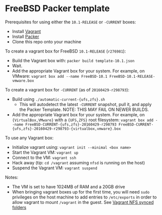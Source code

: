 # FreeBSD Packer template

Prerequisites for using either the `10.1-RELEASE` or `-CURRENT` boxes:

 * Install [Vagrant](https://www.vagrantup.com)
 * Install [Packer](https://www.packer.io/)
 * Clone this repo onto your machine

To create a vagrant box for FreeBSD `10.1-RELEASE` (`r276981`):

 * Build the Vagrant box with: `packer build template-10.1.json`
 * Wait.
 * Add the appropriate Vagrant box for your system.  For example, on VMware:
   `vagrant box add --name FreeBSD-10.1 FreeBSD-10.1-RELEASE-vmware.box`

To create a vagrant box for `-CURRENT` (as of `20160429-r298793`):

 * Build using `./automatic-current-{ufs,zfs}.sh`
   * This will autodetect the latest `-CURRENT` snapshot, pull it, and apply
     the Packer Template.  NOTE: THIS MAY FAIL ON NEWER BUILDS.
 * Add the appropriate Vagrant box for your system.  For example, on `{VirtualBox,VMware}` with a `{UFS,ZFS}` root filesystem:
   `vagrant box add --name FreeBSD-CURRENT-{ufs,zfs}-20160429-r298793 FreeBSD-CURRENT-{ufs,zfs}-20160429-r298793-{virtualbox,vmware}.box`

To use any Vagrant box:

 * Initialize vagrant using: `vagrant init --minimal <box name>`
 * Start the Vagrant VM: `vagrant up`
 * Connect to the VM: `vagrant ssh`
 * Hack away (tip: `cd /vagrant` assuming `nfsd` is running on the host)
 * Suspend the Vagrant VM: `vagrant suspend`

Notes:

 * The VM is set to have 1024MB of RAM and a 20GB drive
 * When bringing vagrant boxes up for the first time, you will need `sudo`
   privileges on the host machine to add entries to `/etc/exports` in order
   to allow vagrant to mount `/vagrant` in the guest.  See
   [Vagrant NFS synced folders](https://docs.vagrantup.com/v2/synced-folders/nfs.html)

